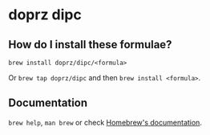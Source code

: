 # doprz dipc

## How do I install these formulae?

`brew install doprz/dipc/<formula>`

Or `brew tap doprz/dipc` and then `brew install <formula>`.

## Documentation

`brew help`, `man brew` or check [Homebrew's documentation](https://docs.brew.sh).
